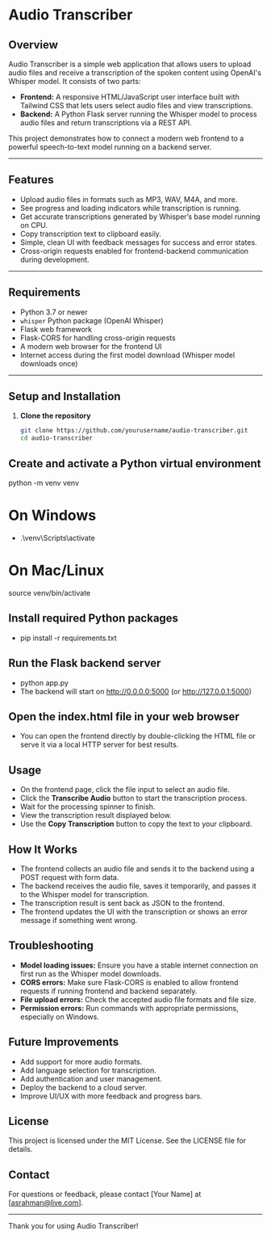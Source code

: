 # Audio Transcriber

## Overview

Audio Transcriber is a simple web application that allows users to upload audio files and receive a transcription of the spoken content using OpenAI's Whisper model. It consists of two parts:

- **Frontend:** A responsive HTML/JavaScript user interface built with Tailwind CSS that lets users select audio files and view transcriptions.
- **Backend:** A Python Flask server running the Whisper model to process audio files and return transcriptions via a REST API.

This project demonstrates how to connect a modern web frontend to a powerful speech-to-text model running on a backend server.

---

## Features

- Upload audio files in formats such as MP3, WAV, M4A, and more.
- See progress and loading indicators while transcription is running.
- Get accurate transcriptions generated by Whisper’s base model running on CPU.
- Copy transcription text to clipboard easily.
- Simple, clean UI with feedback messages for success and error states.
- Cross-origin requests enabled for frontend-backend communication during development.

---

## Requirements

- Python 3.7 or newer
- `whisper` Python package (OpenAI Whisper)
- Flask web framework
- Flask-CORS for handling cross-origin requests
- A modern web browser for the frontend UI
- Internet access during the first model download (Whisper model downloads once)

---

## Setup and Installation

1. **Clone the repository**

   ```bash
   git clone https://github.com/yourusername/audio-transcriber.git
   cd audio-transcriber

## Create and activate a Python virtual environment

python -m venv venv
# On Windows
- .\venv\Scripts\activate
# On Mac/Linux
source venv/bin/activate

## Install required Python packages
 - pip install -r requirements.txt

## Run the Flask backend server
 - python app.py
 - The backend will start on http://0.0.0.0:5000 (or http://127.0.0.1:5000)

 ## Open the index.html file in your web browser
 - You can open the frontend directly by double-clicking the HTML file or serve it via a local HTTP server for best results.

 ## Usage

- On the frontend page, click the file input to select an audio file.
- Click the **Transcribe Audio** button to start the transcription process.
- Wait for the processing spinner to finish.
- View the transcription result displayed below.
- Use the **Copy Transcription** button to copy the text to your clipboard.

## How It Works

- The frontend collects an audio file and sends it to the backend using a POST request with form data.
- The backend receives the audio file, saves it temporarily, and passes it to the Whisper model for transcription.
- The transcription result is sent back as JSON to the frontend.
- The frontend updates the UI with the transcription or shows an error message if something went wrong.

## Troubleshooting

- **Model loading issues:** Ensure you have a stable internet connection on first run as the Whisper model downloads.
- **CORS errors:** Make sure Flask-CORS is enabled to allow frontend requests if running frontend and backend separately.
- **File upload errors:** Check the accepted audio file formats and file size.
- **Permission errors:** Run commands with appropriate permissions, especially on Windows.

## Future Improvements

- Add support for more audio formats.
- Add language selection for transcription.
- Add authentication and user management.
- Deploy the backend to a cloud server.
- Improve UI/UX with more feedback and progress bars.

## License

This project is licensed under the MIT License. See the LICENSE file for details.

## Contact

For questions or feedback, please contact [Your Name] at [asrahman@live.com].

---

Thank you for using Audio Transcriber!
